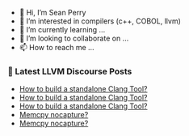 - 👋 Hi, I’m Sean Perry
- 👀 I’m interested in compilers (c++, COBOL, llvm)
- 🌱 I’m currently learning ...
- 💞️ I’m looking to collaborate on ...
- 📫 How to reach me ...

<!---
s66perry/s66perry is a ✨ special ✨ repository because its `README.md` (this file) appears on your GitHub profile.
You can click the Preview link to take a look at your changes.
--->
### 📕 Latest LLVM Discourse Posts

<!-- DISCOURSE-LLVM:START -->
- [How to build a standalone Clang Tool?](https://discourse.llvm.org/t/how-to-build-a-standalone-clang-tool/70967#post_3)
- [How to build a standalone Clang Tool?](https://discourse.llvm.org/t/how-to-build-a-standalone-clang-tool/70967#post_2)
- [How to build a standalone Clang Tool?](https://discourse.llvm.org/t/how-to-build-a-standalone-clang-tool/70967#post_1)
- [Memcpy nocapture?](https://discourse.llvm.org/t/memcpy-nocapture/70874#post_7)
- [Memcpy nocapture?](https://discourse.llvm.org/t/memcpy-nocapture/70874#post_6)
<!-- DISCOURSE-LLVM:END -->
